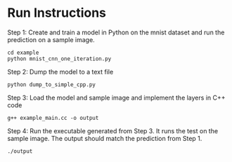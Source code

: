 # Run Instructions

Step 1: Create and train a model in Python on the mnist dataset and run the prediction on a sample image.
```
cd example
python mnist_cnn_one_iteration.py
```

Step 2: Dump the model to a text file
```
python dump_to_simple_cpp.py
```

Step 3: Load the model and sample image and implement the layers in C++ code
```
g++ example_main.cc -o output
```

Step 4: Run the executable generated from Step 3. It runs the test on the sample image. The output should match the prediction from Step 1.
```
./output
```

